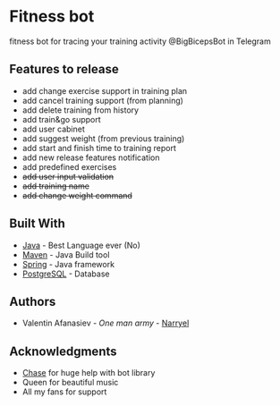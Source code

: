 # Fitness bot

fitness bot for tracing your training activity
@BigBicepsBot in Telegram

## Features to release
* add change exercise support in training plan
* add cancel training support (from planning)
* add delete training from history
* add train&go support 
* add user cabinet
* add suggest weight (from previous training)
* add start and finish time to training report
* add new release features notification
* add predefined exercises
* ~~add user input validation~~
* ~~add training name~~
* ~~add change weight command~~
 
## Built With

* [Java](https://oracle.com/java) - Best Language ever (No)
* [Maven](https://maven.apache.org/) - Java Build tool
* [Spring](https://spring.io/) - Java framework
* [PostgreSQL](https://www.postgresql.org/) - Database


## Authors

* Valentin Afanasiev - *One man army* - [Narryel](https://github.com/Narryel)

## Acknowledgments

* [Chase](https://github.com/Chase22) for huge help with bot library
* Queen for beautiful music
* All my fans for support 
    